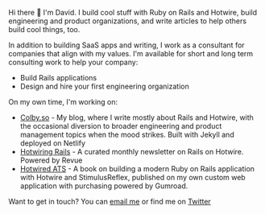 Hi there 👋 I'm David. I build cool stuff with Ruby on Rails and Hotwire, build engineering and product organizations, and write articles to help others build cool things, too. 

In addition to building SaaS apps and writing, I work as a consultant for companies that align with my values. I'm available for short and long term consulting work to help your company:

- Build Rails applications
- Design and hire your first engineering organization

On my own time, I'm working on:

- [Colby.so](https://colby.so/) - My blog, where I write mostly about Rails and Hotwire, with the occasional diversion to broader engineering and product management topics when the mood strikes. Built with Jekyll and deployed on Netlify
- [Hotwiring Rails](https://www.getrevue.co/profile/hotwiringrails) - A curated monthly newsletter on Rails on Hotwire. Powered by Revue
- [Hotwired ATS](https://davidcolby.gumroad.com/l/hotwired-ats) - A book on building a modern Ruby on Rails application with Hotwire and StimulusReflex, published on my own custom web application with purchasing powered by Gumroad.

Want to get in touch? You can [email me](mailto:david@colby.so) or find me on [Twitter](https://twitter.com/davidcolbyatx)
